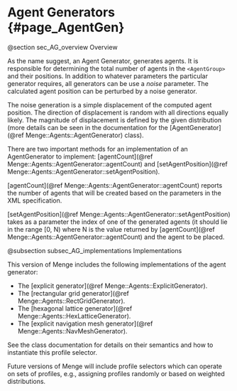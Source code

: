 Agent Generators {#page_AgentGen}
=================

@section sec_AG_overview Overview

As the name suggest, an Agent Generator, generates agents.  It is responsible for determining the
total number of agents in the `<AgentGroup>` and their positions.  In addition to whatever
parameters the particular generator requires, all generators can be use a *noise* parameter.
The calculated agent position can be perturbed by a noise generator.

The noise generation is a simple displacement of the computed agent position.  The direction of
displacement is random with all directions equally likely.  The magnitude of displacement is
defined by the given distribution (more details can be seen in the documentation for the
[AgentGenerator](@ref Menge::Agents::AgentGenerator) class).

There are two important methods for an implementation of an AgentGenerator to implement:
[agentCount](@ref Menge::Agents::AgentGenerator::agentCount) and
[setAgentPosition](@ref Menge::Agents::AgentGenerator::setAgentPosition).

[agentCount](@ref Menge::Agents::AgentGenerator::agentCount) reports the number of agents that will
be created based on the parameters in the XML specification.  

[setAgentPosition](@ref Menge::Agents::AgentGenerator::setAgentPosition) takes as a parameter the index of one
of the generated agents (it should lie in the range [0, N) where N is the value returned by
[agentCount](@ref Menge::Agents::AgentGenerator::agentCount) and the agent to be placed.

@subsection subsec_AG_implementations Implementations

This version of Menge includes the following implementations of the agent generator:

- The [explicit generator](@ref Menge::Agents::ExplicitGenerator).  
- The [rectangular grid generator](@ref Menge::Agents::RectGridGenerator).
- The [hexagonal lattice generator](@ref Menge::Agents::HexLatticeGenerator).
- The [explicit navigation mesh generator](@ref Menge::Agents::NavMeshGenerator).
	
See the class documentation for details on their semantics and how to instantiate this profile
selector.

Future versions of Menge will include profile selectors which can operate on sets of profiles,
e.g., assigning profiles randomly or based on weighted distributions.
